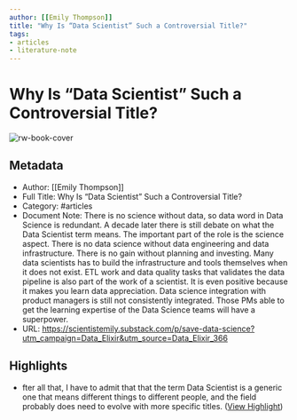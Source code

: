 ```yaml
---
author: [[Emily Thompson]]
title: "Why Is “Data Scientist” Such a Controversial Title?"
tags: 
- articles
- literature-note
---
```

# Why Is “Data Scientist” Such a Controversial Title?

![rw-book-cover](https://substackcdn.com/image/fetch/w_1200,h_600,c_limit,f_jpg,q_auto:good,fl_progressive:steep/https%3A%2F%2Fbucketeer-e05bbc84-baa3-437e-9518-adb32be77984.s3.amazonaws.com%2Fpublic%2Fimages%2Fedc01350-a3b8-42d5-869c-81244aaec134_714x338.jpeg)

## Metadata
- Author: [[Emily Thompson]]
- Full Title: Why Is “Data Scientist” Such a Controversial Title?
- Category: #articles
- Document Note: There is no science without data, so data word in Data Science is redundant.
   A decade later there is still debate on what the Data Scientist term means. The important part of the role is the science aspect. 
   There is no data science without data engineering and data infrastructure. There is no gain without planning and investing.
   Many data scientists has to build the infrastructure and tools themselves when it does not exist. 
   ETL work and data quality tasks that validates the data pipeline is also part of the work of a scientist. It is even positive because it makes you learn data appreciation.
   Data science integration with product managers is still not consistently integrated. Those PMs able to get the learning expertise of the Data Science teams will have a superpower. 
- URL: https://scientistemily.substack.com/p/save-data-science?utm_campaign=Data_Elixir&utm_source=Data_Elixir_366

## Highlights
- fter all that, I have to admit that that the term Data Scientist is a generic one that means different things to different people, and the field probably does need to evolve with more specific titles. ([View Highlight](https://read.readwise.io/read/01gs3nhz0qq3c80wbmjm1xvx6v))
